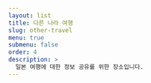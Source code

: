```yaml
---
layout: list
title: 다른 나라 여행
slug: other-travel
menu: true
submenu: false
order: 4
description: >
  일본 여행에 대한 정보 공유를 위한 장소입니다.
---
```

